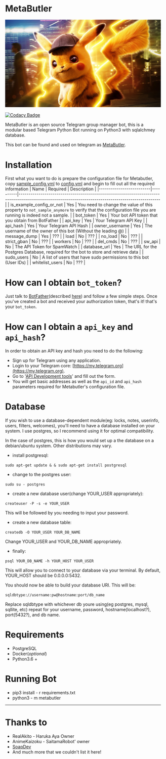# MetaButler

![](images/metabutler.jpeg)

[![Codacy Badge](https://app.codacy.com/project/badge/Grade/5af21077123c4a3f9818d860fe66f18a)](https://www.codacy.com/gh/destroyer19991/MetaButler/dashboard?utm_source=github.com&amp;utm_medium=referral&amp;utm_content=destroyer19991/MetaButler&amp;utm_campaign=Badge_Grade)

MetaButler is an open source Telegram group manager bot, this is a modular based
Telegram Python Bot running on Python3 with sqlalchmey database.

This bot can be found and used on telegram as [MetaButler](https://t.me/MetaButlerBot).


# Installation

First what you want to do is prepare the configuration file for Metabutler, copy
[sample_config.yml](sample_config.yml) to [config.yml](config.yml) and begin to
fill out all the required information
| Name                     | Required | Description                                                                                                                                         |
|--------------------------|----------|-----------------------------------------------------------------------------------------------------------------------------------------------------|
| is_example_config_or_not | Yes      | You need to change the value of this property to `not_sample_anymore` to verify that the configuration file you are running is indeed not a sample. |
| bot_token                | Yes      | Your bot API token that you obtain from BotFather                                                                                                   |
| api_key                  | Yes      | Your Telegram API Key                                                                                                                               |
| api_hash                 | Yes      | Your Telegram API Hash                                                                                                                              |
| owner_username           | Yes      | The username of the owner of this bot (Without the leading @)                                                                                       |
| message_dump             | Yes      | ???                                                                                                                                                 |
| load                     | No       | ???                                                                                                                                                 |
| no_load                  | No       | ???                                                                                                                                                 |
| strict_gban              | No       | ???                                                                                                                                                 |
| workers                  | No       | ???                                                                                                                                                 |
| del_cmds                 | No       | ???                                                                                                                                                 |
| sw_api                   | No       | The API Token for SpamWatch                                                                                                                         |
| database_url             | Yes      | The URL for the Postgres Database, required for the bot to store and retrieve data                                                                  |
| sudo_users               | No       | A list of users that have sudo permissions to this bot (User IDs)                                                                                   |
| whitelist_users          | No       | ???                                                                                                                                                 |

# How can I obtain `bot_token`?

Just talk to [BotFather](https://t.me/BotFather)(described [here](https://core.telegram.org/bots#6-botfather))
and follow a few simple steps. Once you've created a bot and received your
authorization token, that's it! that's your `bot_token`.

# How can I obtain a `api_key` and `api_hash`?

In order to obtain an API key and hash you need to do the following:

 - Sign up for Telegram using any application.
 - Login to your Telegram core: [https://my.telegram.org](https://my.telegram.org).
 - Go to '[API Development tools](https://my.telegram.org/apps)' and fill out the form.
 - You will get basic addresses as well as the `api_id` and `api_hash` parameters
   required for Metabutler's configuration file.

# Database

If you wish to use a database-dependent module(eg: locks, notes, userinfo, users, filters, welcomes),
you'll need to have a database installed on your system. I use postgres, so I recommend using it for optimal compatibility.

In the case of postgres, this is how you would set up a the database on a debian/ubuntu system. Other distributions may vary.

- install postgresql:

`sudo apt-get update & & sudo apt-get install postgresql`

- change to the postgres user:

`sudo su - postgres`

- create a new database user(change YOUR_USER appropriately):

`createuser -P -s -e YOUR_USER`

This will be followed by you needing to input your password.

- create a new database table:

`createdb -O YOUR_USER YOUR_DB_NAME`

Change YOUR_USER and YOUR_DB_NAME appropriately.

- finally:

`psql YOUR_DB_NAME -h YOUR_HOST YOUR_USER`

This will allow you to connect to your database via your terminal.
By default, YOUR_HOST should be 0.0.0.0:5432.

You should now be able to build your database URI. This will be:

`sqldbtype://username:pw@hostname:port/db_name`

Replace sqldbtype with whichever db youre using(eg postgres, mysql, sqllite, etc)
repeat for your username, password, hostname(localhost?), port(5432?), and db name.

# Requirements

 - PostgreSQL
 - Docker(*optional*)
 - Python3.6 +

# Running Bot
 - pip3 install - r requirements.txt
 - python3 - m metabutler


- ------------------------------------------------------------------------------------

# Thanks to
 - RealAkito - Haruka Aya Owner
 - AnimeKaizoku - SaitamaRobot' owner
 - [SoapDev](https://github.com/SoapDev2018)
 - And much more that we couldn't list it here!
